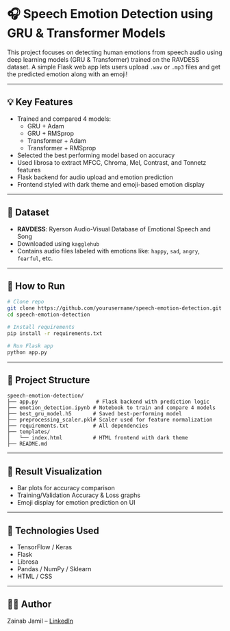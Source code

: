 # 🎧 Speech Emotion Detection using GRU & Transformer Models

This project focuses on detecting human emotions from speech audio using deep learning models (GRU & Transformer) trained on the RAVDESS dataset. A simple Flask web app lets users upload `.wav` or `.mp3` files and get the predicted emotion along with an emoji!

---

## 💡 Key Features

- Trained and compared 4 models:
  - GRU + Adam
  - GRU + RMSprop
  - Transformer + Adam
  - Transformer + RMSprop
- Selected the best performing model based on accuracy
- Used librosa to extract MFCC, Chroma, Mel, Contrast, and Tonnetz features
- Flask backend for audio upload and emotion prediction
- Frontend styled with dark theme and emoji-based emotion display

---

## 🧠 Dataset

- **RAVDESS**: Ryerson Audio-Visual Database of Emotional Speech and Song  
- Downloaded using `kagglehub`
- Contains audio files labeled with emotions like: `happy`, `sad`, `angry`, `fearful`, etc.

---

## 🚀 How to Run

```bash
# Clone repo
git clone https://github.com/yourusername/speech-emotion-detection.git
cd speech-emotion-detection

# Install requirements
pip install -r requirements.txt

# Run Flask app
python app.py
````

---

## 📁 Project Structure

```
speech-emotion-detection/
├── app.py                   # Flask backend with prediction logic
├── emotion_detection.ipynb # Notebook to train and compare 4 models
├── best_gru_model.h5       # Saved best-performing model
├── preprocessing_scaler.pkl# Scaler used for feature normalization
├── requirements.txt        # All dependencies
├── templates/
│   └── index.html          # HTML frontend with dark theme
├── README.md
```

---

## 🎯 Result Visualization

* Bar plots for accuracy comparison
* Training/Validation Accuracy & Loss graphs
* Emoji display for emotion prediction on UI

---

## 🧠 Technologies Used

* TensorFlow / Keras
* Flask
* Librosa
* Pandas / NumPy / Sklearn
* HTML / CSS

---

## 🧑‍💻 Author

Zainab Jamil – [LinkedIn](https://www.linkedin.com/in/zainabjamilpythondeveloper)

